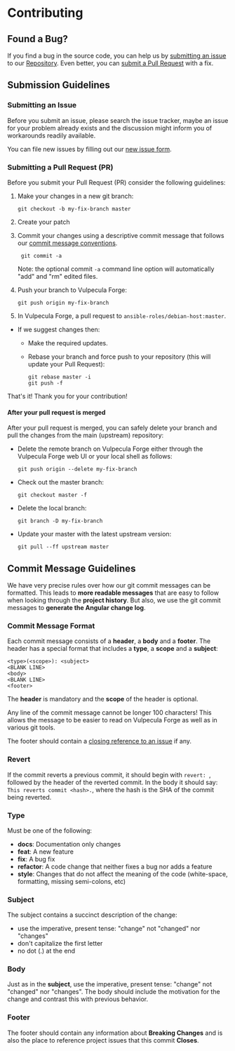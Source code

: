 # Contributing

## <a name="issue"></a> Found a Bug?
If you find a bug in the source code, you can help us by
[submitting an issue](#submit-issue) to our [Repository](ansible-roles/debian-host). Even better, you can
[submit a Pull Request](#submit-pr) with a fix.

## <a name="submit"></a> Submission Guidelines

### <a name="submit-issue"></a> Submitting an Issue

Before you submit an issue, please search the issue tracker, maybe an issue for your problem already exists and the discussion might inform you of workarounds readily available.

You can file new issues by filling out our [new issue form](https://forge.vulpecula.fr/ansible-roles/debian-host/issues/new).

### <a name="submit-pr"></a> Submitting a Pull Request (PR)
Before you submit your Pull Request (PR) consider the following guidelines:

1. Make your changes in a new git branch:

     ```shell
     git checkout -b my-fix-branch master
     ```

1. Create your patch

1. Commit your changes using a descriptive commit message that follows our [commit message conventions](#commit).

    ```shell
     git commit -a
    ```
    Note: the optional commit `-a` command line option will automatically "add" and "rm" edited files.

1. Push your branch to Vulpecula Forge:

    ```shell
    git push origin my-fix-branch
    ```

1. In Vulpecula Forge, a pull request to `ansible-roles/debian-host:master`.
* If we suggest changes then:
  * Make the required updates.
  * Rebase your branch and force push to your repository (this will update your Pull Request):

    ```shell
    git rebase master -i
    git push -f
    ```

That's it! Thank you for your contribution!

#### After your pull request is merged

After your pull request is merged, you can safely delete your branch and pull the changes
from the main (upstream) repository:

* Delete the remote branch on Vulpecula Forge either through the Vulpecula Forge web UI or your local shell as follows:

    ```shell
    git push origin --delete my-fix-branch
    ```

* Check out the master branch:

    ```shell
    git checkout master -f
    ```

* Delete the local branch:

    ```shell
    git branch -D my-fix-branch
    ```

* Update your master with the latest upstream version:

    ```shell
    git pull --ff upstream master
    ```
## <a name="commit"></a> Commit Message Guidelines

We have very precise rules over how our git commit messages can be formatted.  This leads to **more
readable messages** that are easy to follow when looking through the **project history**.  But also,
we use the git commit messages to **generate the Angular change log**.

### Commit Message Format
Each commit message consists of a **header**, a **body** and a **footer**.  The header has a special
format that includes a **type**, a **scope** and a **subject**:

```
<type>(<scope>): <subject>
<BLANK LINE>
<body>
<BLANK LINE>
<footer>
```

The **header** is mandatory and the **scope** of the header is optional.

Any line of the commit message cannot be longer 100 characters! This allows the message to be easier
to read on Vulpecula Forge as well as in various git tools.

The footer should contain a [closing reference to an issue](https://docs.gitlab.com/ee/user/project/issues/automatic_issue_closing.html) if any.

### Revert
If the commit reverts a previous commit, it should begin with `revert: `, followed by the header of the reverted commit. In the body it should say: `This reverts commit <hash>.`, where the hash is the SHA of the commit being reverted.

### Type
Must be one of the following:

* **docs**: Documentation only changes
* **feat**: A new feature
* **fix**: A bug fix
* **refactor**: A code change that neither fixes a bug nor adds a feature
* **style**: Changes that do not affect the meaning of the code (white-space, formatting, missing semi-colons, etc)

### Subject
The subject contains a succinct description of the change:

* use the imperative, present tense: "change" not "changed" nor "changes"
* don't capitalize the first letter
* no dot (.) at the end

### Body
Just as in the **subject**, use the imperative, present tense: "change" not "changed" nor "changes".
The body should include the motivation for the change and contrast this with previous behavior.

### Footer
The footer should contain any information about **Breaking Changes** and is also the place to
reference project issues that this commit **Closes**.


